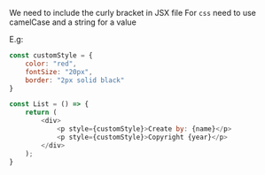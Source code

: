 
We need to include the curly bracket in JSX file
For `css` need to use camelCase and a string for a value

E.g: 

```js
const customStyle = {
    color: "red",
    fontSize: "20px",
    border: "2px solid black"
}

const List = () => {
    return (
        <div>
            <p style={customStyle}>Create by: {name}</p>
            <p style={customStyle}>Copyright {year}</p>
        </div>
    );
}
```

